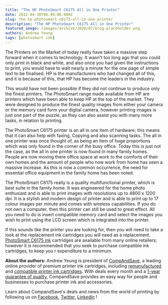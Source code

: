 ```yaml
---
title: "The HP PhotoSmart C6175 All in One Printer"
date: 2012-04-30T08:49:00.000Z
slug: the-hp-photosmart-c6175-all-in-one-printer
description: "The HP PhotoSmart C6175 All in One Printer"
featured_image: /images/archive/2020/07/blog-placeholder.png
authors: Andrew Yeung
tags: [photosmart ink]
---
```


The Printers on the Market of today really have taken a massive step forward when it comes to technology. It wasn't too long ago that you could only print in black and white, and also once you had given the instructions to print, you would have to wait nearly a minute for the one page of simple text to be finalised. HP is the manufacturers who had changed all of this, and it is because of this, that HP has become the leaders in the industry. 

This would have not been possible if they did not continue to produce only the finest printers. The PhotoSmart range made available from HP are printers which have been able to keep HP at the top of the market. They were designed to produce the finest quality images from either your camera or the memory card form your digital camera, however printing images is just one part of the puzzle, as they can also assist you with many more tasks, in relation to printing. 

The PhotoSmart C6175 printer is an all in one item of hardware; this means that it can also help with faxing, Copying and also scanning tasks. The all in one printer was once thought of, as being an item of huge proportions which was only found in the corner of the busy office. Today this is just not the case, as the all in one printer is now found in many family homes. People are now moving there office space at work to the comforts of their own homes and the amount of people who now work from home has seen a massive increase. As this is now a common occurrence, the need for essential office equipment in the family home has been noted. 

The PhotoSmart C6175 really is a quality multifunctional printer, which is best suite in the family home. It was engineered for the home photo enthusiast and is able to print images with resolutions up to 4800 x 1200 dpi. It is a stylish and modern design of printer and is able to print up to 17 colour images per minute and comes with wireless capabilities. If you do not own a computer, then this printer can still be used to great effect. All you need to do is insert compatible memory card and select the images you wish to print using the LCD screen which is integrated into the printer. 

If this sounds like the printer you are looking for, then you will need to take a look at the replacement ink cartridges you will need as a replacement. [PhotoSmart C6175 ink](https://www.compandsave.com/hp/photosmart/c6175-ink-cartridges) cartridges are available from many online retailers; however it is recommended that you seek to purchase compatible ink cartridges, to keep you r expenditure to a minimum.

  
**About the authors:** Andrew Yeung is president of [CompAndSave](https://www.compandsave.com/), a leading online provider of premium printer ink cartridges, including [remanufactured](https://www.compandsave.com/help) and [compatible printer ink cartridges](https://www.compandsave.com/help). With deals every month and a [1-year guarantee of quality](https://www.compandsave.com/help), CompandSave provides an easy way for people and businesses to purchase printer ink and accessories.

Learn about CompandSave's deals and news from the world of printing by following us on [Facebook](https://www.facebook.com/compandsave.ink), [Twitter](https://twitter.com/compandsave), [LinkedIn](https://www.linkedin.com) !